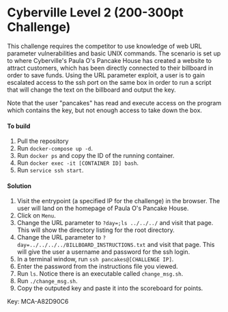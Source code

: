 
# Cyberville Level 2 (200-300pt Challenge)

This challenge requires the competitor to use knowledge of web URL parameter vulnerabilities and basic UNIX commands. The scenario is set up to where Cyberville's Paula O's Pancake House has created a website to attract customers, which has been directly connected to their billboard in order to save funds. Using the URL parameter exploit, a user is to gain escalated access to the ssh port on the same box in order to run a script that will change the text on the billboard and output the key.

Note that the user "pancakes" has read and execute access on the program which contains the key, but not enough access to take down the box.

#### To build
1. Pull the repository
2. Run ```docker-compose up -d```.
3. Run ```docker ps``` and copy the ID of the running container.
4. Run ```docker exec -it [CONTAINER ID] bash```.
5. Run ```service ssh start```.

#### Solution
1. Visit the entrypoint (a specified IP for the challenge) in the browser. The user will land on the homepage of Paula O's Pancake House.
2. Click on ```Menu```.
3. Change the URL parameter to ```?day=;ls ../../../``` and visit that page. This will show the directory listing for the root directory.
4. Change the URL parameter to ```?day=../../../../BILLBOARD_INSTRUCTIONS.txt``` and visit that page. This will give the user a username and password for the ssh login.
5. In a terminal window, run ```ssh pancakes@[CHALLENGE IP]```.
6. Enter the password from the instructions file you viewed.
7. Run ```ls```. Notice there is an executable called ```change_msg.sh```.
8. Run ```./change_msg.sh```.
9. Copy the outputed key and paste it into the scoreboard for points.


Key: MCA-A82D90C6